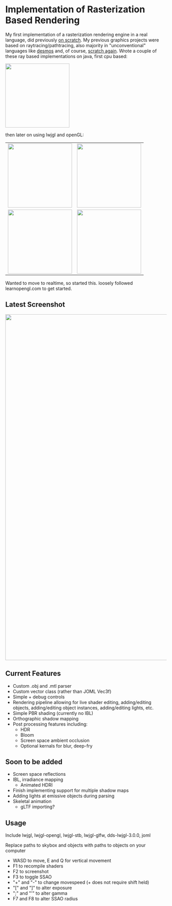 # Implementation of Rasterization Based Rendering
My first implementation of a rasterization rendering engine in a real language, did previously [on scratch](https://turbowarp.org/1131546958/fullscreen?hqpen&fps=60). My previous graphics projects were based on raytracing/pathtracing, also majority in "unconventional" languages like [desmos](https://www.desmos.com/calculator/jznxn2yzkt) and, of course, [scratch again](https://scratch.mit.edu/projects/960060994/). Wrote a couple of these ray based implementations on java, first cpu based: 

<img src="https://github.com/user-attachments/assets/76f0623e-f46b-4804-bde3-06f55c9511ea" width="200">

then later on using lwjgl and openGL:
<table>
  <tr>
    <td><img src="https://github.com/user-attachments/assets/aad42e58-3034-491a-a3a7-5766ccc8d089" width="200"></td>
    <td><img src="https://github.com/user-attachments/assets/e4ef819f-772f-46a2-b733-822685ddb7a1" width="200"></td>
  </tr>
  <tr>
    <td><img src="https://github.com/user-attachments/assets/9debb4be-035f-4302-81f0-76a2276fd21b" width="200"></td>
    <td><img src="https://github.com/user-attachments/assets/11651134-6a20-4c16-8a2c-3e587459acf9" width="200"></td>
  </tr>
</table>
Wanted to move to realtime, so started this. loosely followed learnopengl.com to get started.


## Latest Screenshot
<img src="https://github.com/user-attachments/assets/e69dea02-0935-48de-a0f8-a3f2bff28717" width="1080">


## Current Features
- Custom .obj and .mtl parser
- Custom vector class (rather than JOML Vec3f)
- Simple + debug controls
- Rendering pipeline allowing for live shader editing, adding/editing objects, adding/editing object instances, adding/editing lights, etc.
- Simple PBR shading (currently no IBL)
- Orthographic shadow mapping
- Post processing features including:
  - HDR
  - Bloom
  - Screen space ambient occlusion
  - Optional kernals for blur, deep-fry
 
## Soon to be added
- Screen space reflections
- IBL, irradiance mapping
  - Animated HDRI
- Finish implementing support for multiple shadow maps
- Adding lights at emissive objects during parsing
- Skeletal animation
  - gLTF importing?

## Usage
Include lwjgl, lwjgl-opengl, lwjgl-stb, lwjgl-glfw, dds-lwjgl-3.0.0, joml

Replace paths to skybox and objects with paths to objects on your computer
- WASD to move, E and Q for vertical movement
- F1 to recompile shaders
- F2 to screenshot
- F3 to toggle SSAO
- "+" and "-" to change movespeed (+ does not require shift held)
- "[" and "]" to alter exposure
- ";" and "'" to alter gamma
- F7 and F8 to alter SSAO radius
